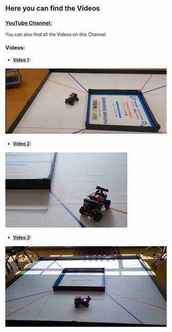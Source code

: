 ## Here you can find the Videos

### [YouTube Channel:]()
You can also find all the Videos on this Channel
### Videos:
- #### [Video 1](https://youtu.be/KjPahAeqJzU?si=oTyHKEzAuXvWFdOF):
[![Video 1](./videos/thumbnails/video_01_tn.png)]()

- #### [Video 2](https://youtu.be/7v-DY3fR9Vk?si=vdeRmwpP8IoKbkQ0):
[![Video 2](./videos/thumbnails/video_02_tn.png)](https://youtu.be/7v-DY3fR9Vk?si=vdeRmwpP8IoKbkQ0)

- #### [Video 3](https://youtu.be/cv6vD0kUHvA?si=6-Ze2DHMZtn_hHTx):
[![Video 3](./videos/thumbnails/video_03_tn.png)](https://youtu.be/cv6vD0kUHvA?si=6-Ze2DHMZtn_hHTx)